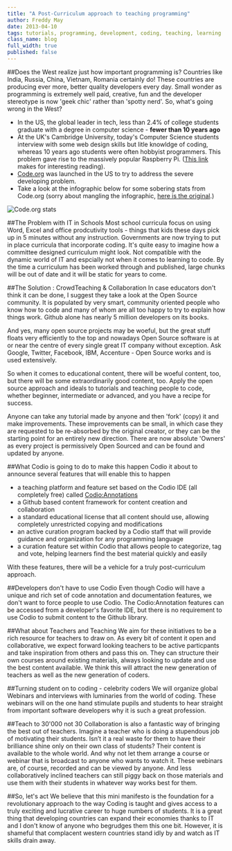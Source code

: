 ```yaml
---
title: "A Post-Curriculum approach to teaching programming"
author: Freddy May
date: 2013-04-10
tags: tutorials, programming, development, coding, teaching, learning
class_name: blog
full_width: true
published: false
---
```


##Does the West realize just how important programming is?
Countries like India, Russia, China, Vietnam, Romania certainly do! These countries are producing ever more, better quality developers every day. Small wonder as programming is extremely well paid, creative, fun and the developer stereotype is now 'geek chic' rather than 'spotty nerd'. So, what's going wrong in the West?

- In the US, the global leader in tech, less than 2.4% of college students graduate with a degree in computer science - **fewer than 10 years ago**
- At the UK's Cambridge University, today's Computer Science students interview with some web design skills but litle knowldge of coding, whereas 10 years ago students were often hobbyist programmers. This problem gave rise to the massively popular Raspberry Pi. ([This link](http://www.raspberrypi.org/about) makes for interesting reading).
- [Code.org](http://www.code.org) was launched in the US to try to address the severe developing problem.
- Take a look at the infographic below for some sobering stats from Code.org (sorry about mangling the infographic, [here is the original](http://www.code.org/stats).)

![Code.org stats](/img/blog/codeinfographic2-21-1.png)

##The Problem with IT in Schools
Most school curricula focus on using Word, Excel and office prodcutivity tools - things that kids these days pick up in 5 minutes without any instruction. Governments are now trying to put in place curricula that incorporate coding. It's quite easy to imagine how a committee designed curriculum might look. Not compatible with the dynamic world of IT and espcially not when it comes to learning to code. By the time a curriculum has been worked through and published, large chunks will be out of date and it will be static for years to come.

##The Solution : CrowdTeaching & Collaboration
In case educators don't think it can be done, I suggest they take a look at the Open Source community. It is populated by very smart, community oriented people who know how to code and many of whom are all too happy to try to explain how things work. Github alone has nearly 5 million developers on its books.

And yes, many open source projects may be woeful, but the great stuff floats very efficiently to the top and nowadays Open Source software is at or near the centre of every single great IT company without exception. Ask Google, Twitter, Facebook, IBM, Accenture - Open Source works and is used extensively.

So when it comes to educational content, there will be woeful content, too, but there will be some extraordinarily good content, too. Apply the open source approach and ideals to tutorials and teaching people to code, whether beginner, intermediate or advanced, and you have a recipe for success.

Anyone can take any tutorial made by anyone and then 'fork' (copy) it and make improvements. These improvements can be small, in which case they are requested to be re-absorbed by the original creator, or they can be the starting point for an entirely new direction. There are now absolute 'Owners' as every project is permissively Open Sourced and can be found and updated by anyone.

##What Codio is going to do to make this happen
Codio it about to announce several features that will enable this to happen

- a teaching platform and feature set based on the Codio IDE (all completely free) called [Codio:Annotations](https://codio.com/s/blog/2013/04/say-it-with-a-sample/)
- a Github based content framework for content creation and collaboration
- a standard educational license that all content should use, allowing completely unrestricted copying and modifications
- an active curation program backed by a Codio staff that will provide guidance and organization for any programming language
- a curation feature set within Codio that allows people to categorize, tag and vote, helping learners find the best material quickly and easily

With these features, there will be a vehicle for a truly post-curriculum approach.

##Developers don't have to use Codio
Even though Codio will have a unique and rich set of code annotation and documentation features, we don't want to force people to use Codio. The Codio:Annotation features can be accessed from a developer's favorite IDE, but there is no requirement to use Codio to submit content to the Github library.

##What about Teachers and Teaching
We aim for these initiatives to be a rich resource for teachers to draw on. As every bit of content it open and collaborative, we expect forward looking teachers to be active particpants and take inspiration from others and pass this on. They can structure their own courses around existing materials, always looking to update and use the best content available. We think this will attract the new generation of teachers as well as the new generation of coders.

##Turning student on to coding - celebrity coders
We will organize global Webinars and interviews with luminaries from the world of coding. These webinars will on the one hand stimulate pupils and students to hear straight from important software developers why it is such a great profession.

##Teach to 30'000 not 30
Collaboration is also a fantastic way of bringing the best out of teachers. Imagine a teacher who is doing a stupendous job of motivating their students. Isn’t it a real waste for them to have their brilliance shine only on their own class of students? Their content is available to the whole world. And why not let them arrange a course or webinar that is broadcast to anyone who wants to watch it. These webinars are, of course, recorded and can be viewed by anyone. And less collaboratively inclined teachers can still piggy back on those materials and use them with their students in whatever way works best for them.

##So, let's act
We believe that this mini manifesto is the foundation for a revolutionary approach to the way Coding is taught and gives access to a truly exciting and lucrative career to huge numbers of students. It is a great thing that developing countries can expand their economies thanks to IT and I don't know of anyone who begrudges them this one bit. However, it is shameful that complacent western countries stand idly by and watch as IT skills drain away.



